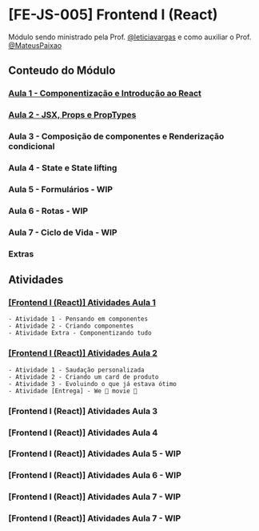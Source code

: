 # [FE-JS-005] Frontend I (React)

Módulo sendo ministrado pela Prof. [@leticiavargas](https://github.com/leticiavargas) e como auxiliar o Prof. [@MateusPaixao](https://github.com/MateusPaixao)

## Conteudo do Módulo

### [Aula 1 - Componentização e Introdução ao React](https://vargasleticia.notion.site/Aula-1-Componentiza-o-e-Introdu-o-ao-React-0208c79f9fc343b8ba24255661581c8a)
### [Aula 2 - JSX, Props e PropTypes](https://vargasleticia.notion.site/Aula-2-JSX-Props-e-PropTypes-ef9e9023b93f44e7a107c0e7fe04c2be)
### Aula 3 - Composição de componentes e Renderização condicional
### Aula 4 - State e State lifting
### Aula 5 - Formulários - WIP
### Aula 6 - Rotas - WIP
### Aula 7 - Ciclo de Vida - WIP
### Extras

## Atividades

### [[Frontend I (React)] Atividades Aula 1](https://vargasleticia.notion.site/Frontend-I-React-Atividades-Aula-1-e352a69f67e74fe2a428f94bc55f2651)
    - Atividade 1 - Pensando em componentes
    - Atividade 2 - Criando componentes
    - Atividade Extra - Componentizando tudo
### [[Frontend I (React)] Atividades Aula 2](https://vargasleticia.notion.site/Frontend-I-React-Atividades-Aula-2-213875311dcf4ce3a1010fc808cd54d4)
    - Atividade 1 - Saudação personalizada
    - Atividade 2 - Criando um card de produto
    - Atividade 3 - Evoluindo o que já estava ótimo
    - Atividade [Entrega] - We 💚 movie 🎥
### [Frontend I (React)] Atividades Aula 3
### [Frontend I (React)] Atividades Aula 4
### [Frontend I (React)] Atividades Aula 5 - WIP
### [Frontend I (React)] Atividades Aula 6 - WIP
### [Frontend I (React)] Atividades Aula 7 - WIP
### [Frontend I (React)] Atividades Aula 7 - WIP
